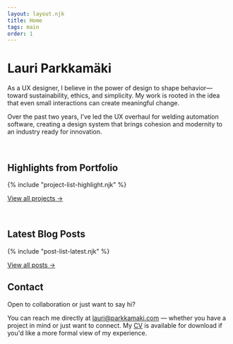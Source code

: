 ```yaml
---
layout: layout.njk
title: Home
tags: main
order: 1
---
```


# Lauri Parkkamäki
As a UX designer, I believe in the power of design to shape behavior—toward sustainability, ethics, and simplicity. My work is rooted in the idea that even small interactions can create meaningful change.

Over the past two years, I’ve led the UX overhaul for welding automation software, creating a design system that brings cohesion and modernity to an industry ready for innovation.

&nbsp;
&nbsp;

## Highlights from Portfolio

{% include "project-list-highlight.njk" %}


<div class="align-right">
  <a href="/portfolio" class="button">View all projects →</a>
</div>

&nbsp;
&nbsp;

## Latest Blog Posts

{% include "post-list-latest.njk" %}

<div class="align-right">
  <a href="/blog" class="button">View all posts →</a>
</div>

## Contact

Open to collaboration or just want to say hi?

You can reach me directly at lauri@parkkamaki.com — whether you have a project in mind or just want to connect.
My <a href="/parkkamaki-cv-2025-4.pdf" target="_blank" rel="noopener noreferrer">CV</a> is available for download if you'd like a more formal view of my experience.

